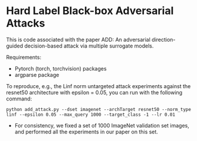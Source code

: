 # Hard Label Black-box Adversarial Attacks

This is code associated with the paper ADD: An adversarial direction-guided decision-based attack via multiple surrogate models.

Requirements:

* Pytorch (torch, torchvision) packages
* argparse package


To reproduce, e.g., the Linf norm untargeted attack experiments against the resnet50 architecture with epsilon = 0.05, you can run with the following command:

```
python add_attack.py --dset imagenet --archTarget resnet50 --norm_type linf --epsilon 0.05 --max_query 1000 --target_class -1 --lr 0.01
```

* For consistency, we fixed a set of 1000 ImageNet validation set images, and performed all the experiments in our paper on this set. 
